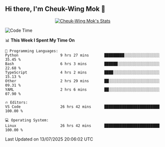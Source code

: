 ## Hi there, I'm Cheuk-Wing Mok 👋

<!--
**mozro0327/mozro0327** is a ✨ _special_ ✨ repository because its `README.md` (this file) appears on your GitHub profile.

Here are some ideas to get you started:

- 🔭 I’m currently working on ...
- 🌱 I’m currently learning ...
- 👯 I’m looking to collaborate on ...
- 🤔 I’m looking for help with ...
- 💬 Ask me about ...
- 📫 How to reach me: ...
- 😄 Pronouns: ...
- ⚡ Fun fact: ...
-->

<p align="center">
  <a href="https://github.com/mozro0327" class="rich-diff-level-one">
    <img src="https://github-readme-stats.vercel.app/api?username=mozro0327&title_color=333&text_color=777" alt="Cheuk-Wing Mok's Stats" >
    <!-- &hide=issues
    <img src="https://github-readme-stats.vercel.app/api?username=mozro0327&hide=issues&title_color=333&text_color=777" alt="Cheuk-Wing Mok's Stats" >
    -->
  </a>
</p>

<!--START_SECTION:waka-->
![Code Time](http://img.shields.io/badge/Code%20Time-3%2C585%20hrs%204%20mins-blue)

📊 **This Week I Spent My Time On** 

```text
💬 Programming Languages: 
Python                   9 hrs 27 mins       █████████░░░░░░░░░░░░░░░░   35.45 % 
Bash                     6 hrs 3 mins        ██████░░░░░░░░░░░░░░░░░░░   22.68 % 
TypeScript               4 hrs 2 mins        ████░░░░░░░░░░░░░░░░░░░░░   15.13 % 
Other                    2 hrs 29 mins       ██░░░░░░░░░░░░░░░░░░░░░░░   09.31 % 
YAML                     2 hrs 6 mins        ██░░░░░░░░░░░░░░░░░░░░░░░   07.90 % 

🔥 Editors: 
VS Code                  26 hrs 42 mins      █████████████████████████   100.00 % 

💻 Operating System: 
Linux                    26 hrs 42 mins      █████████████████████████   100.00 % 
```


 Last Updated on 13/07/2025 20:06:02 UTC
<!--END_SECTION:waka-->
